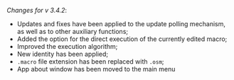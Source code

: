 _Changes for v 3.4.2_:
- Updates and fixes have been applied to the update polling mechanism, as well as to other auxiliary functions;
- Added the option for the direct execution of the currently edited macro;
- Improved the execution algorithm;
- New identity has been applied;
- `.macro` file extension has been replaced with `.osm`;
- App about window has been moved to the main menu
